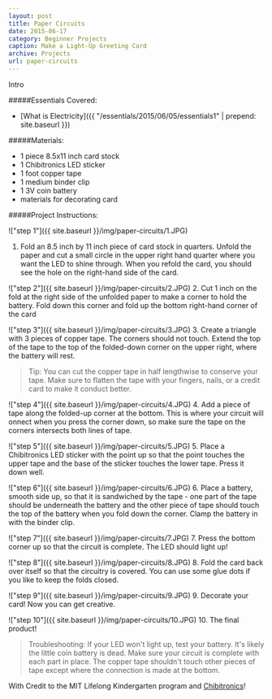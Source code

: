```yaml
---
layout: post
title: Paper Circuits
date: 2015-06-17
category: Beginner Projects
caption: Make a Light-Up Greeting Card
archive: Projects
url: paper-circuits
---
```

Intro

#####Essentials Covered:

* [What is Electricity]({{ "/essentials/2015/06/05/essentials1" | prepend: site.baseurl }})

#####Materials:

* 1 piece 8.5x11 inch card stock
* 1 Chibitronics LED sticker
* 1 foot copper tape
* 1 medium binder clip
* 1 3V coin battery
* materials for decorating card

#####Project Instructions:

!["step 1"]({{ site.baseurl }}/img/paper-circuits/1.JPG)
1. Fold an 8.5 inch by 11 inch piece of card stock in quarters. Unfold the paper and cut a small circle in the upper right hand quarter where you want the LED to shine through. When you refold the card, you should see the hole on the right-hand side of the card.

!["step 2"]({{ site.baseurl }}/img/paper-circuits/2.JPG)
2. Cut 1 inch on the fold at the right side of the unfolded paper to make a corner to hold the battery. Fold down this corner and fold up the bottom right-hand corner of the card

!["step 3"]({{ site.baseurl }}/img/paper-circuits/3.JPG)
3. Create a triangle with 3 pieces of copper tape. The corners should not touch. Extend the top of the tape to the top of the folded-down corner on the upper right, where the battery will rest.

>Tip: You can cut the copper tape in half lengthwise to conserve your tape. Make sure to flatten the tape with your fingers, nails, or a credit card to make it conduct better.

!["step 4"]({{ site.baseurl }}/img/paper-circuits/4.JPG)
4. Add a piece of tape along the folded-up corner at the bottom. This is where your circuit will onnect when you press the corner down, so make sure the tape on the corners intersects both lines of tape.

!["step 5"]({{ site.baseurl }}/img/paper-circuits/5.JPG)
5. Place a Chibitronics LED sticker with the point up so that the point touches the upper tape and the base of the sticker touches the lower tape. Press it down well.

!["step 6"]({{ site.baseurl }}/img/paper-circuits/6.JPG)
6. Place a battery, smooth side up, so that it is sandwiched by the tape - one part of the tape should be underneath the battery and the other piece of tape should touch the top of the battery when you fold down the corner. Clamp the battery in with the binder clip.

!["step 7"]({{ site.baseurl }}/img/paper-circuits/7.JPG)
7. Press the bottom corner up so that the circuit is complete. The LED should light up!

!["step 8"]({{ site.baseurl }}/img/paper-circuits/8.JPG)
8. Fold the card back over itself so that the circuitry is covered. You can use some glue dots if you like to keep the folds closed.

!["step 9"]({{ site.baseurl }}/img/paper-circuits/9.JPG)
9. Decorate your card! Now you can get creative.

!["step 10"]({{ site.baseurl }}/img/paper-circuits/10.JPG)
10. The final product!

>Troubleshooting: If your LED won't light up, test your battery. It's likely the little coin battery is dead. Make sure your circuit is complete with each part in place. The copper tape shouldn't touch other pieces of tape except where the connection is made at the bottom.

With Credit to the MIT Lifelong Kindergarten program and [Chibitronics](http://chibitronics.com)! 